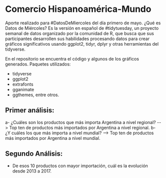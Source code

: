 # Comercio Hispanoamérica-Mundo
Aporte realizado para #DatosDeMiercoles del día primero de mayo. ¿Qué es Datos de Miércoles? Es la versión en español de #tidytuesday, un proyecto semanal de datos organizado por la comunidad de R, que busca que sus participantes desarrollen sus habilidades procesando datos para crear gráficos significativos usando ggplot2, tidyr, dplyr y otras herramientas del tidyverse.

En el repositorio se encuentra el código y algunos de los gráficos generados. Paquetes utilizados: 
* tidyverse 
* ggplot2 
* extrafonts
* gganimate 
* ggthemes, entre otros. 
## Primer análisis: 
a- ¿Cuáles son los productos que más importa Argentina a nivel regional? --> Top ten de productos más importados por Argentina a nivel regional.
b- ¿Y cuáles los que más importa a nivel mundial? --> Top ten de productos más importados por Argentina a nivel mundial.

## Segundo Análisis: 
- De esos 10 productos con mayor importación, cuál es la evolución desde 2013 a 2017. 
